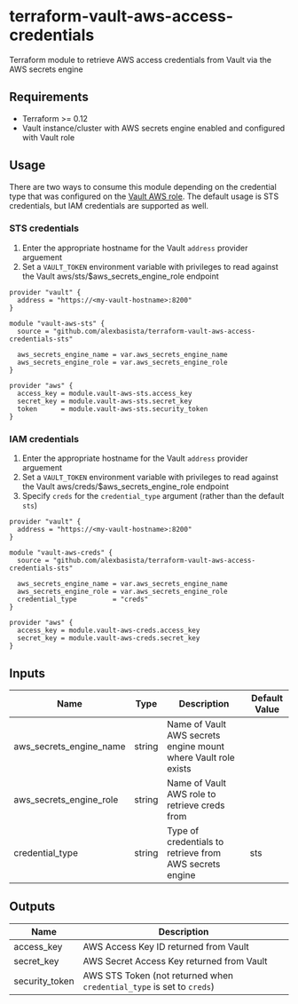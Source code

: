 # terraform-vault-aws-access-credentials
Terraform module to retrieve AWS access credentials from Vault via the AWS secrets engine

## Requirements
- Terraform >= 0.12
- Vault instance/cluster with AWS secrets engine enabled and configured with Vault role

## Usage
There are two ways to consume this module depending on the credential type that was configured on the [Vault AWS role](https://www.vaultproject.io/docs/secrets/aws/index.html). The default usage is STS credentials, but IAM credentials are supported as well.

### STS credentials
1. Enter the appropriate hostname for the Vault `address` provider arguement
2. Set a `VAULT_TOKEN` environment variable with privileges to read against the Vault aws/sts/$aws_secrets_engine_role endpoint

```hcl
provider "vault" {
  address = "https://<my-vault-hostname>:8200"
}

module "vault-aws-sts" {
  source = "github.com/alexbasista/terraform-vault-aws-access-credentials-sts"

  aws_secrets_engine_name = var.aws_secrets_engine_name
  aws_secrets_engine_role = var.aws_secrets_engine_role
}

provider "aws" {
  access_key = module.vault-aws-sts.access_key
  secret_key = module.vault-aws-sts.secret_key
  token      = module.vault-aws-sts.security_token
}
```

### IAM credentials
1. Enter the appropriate hostname for the Vault `address` provider arguement
2. Set a `VAULT_TOKEN` environment variable with privileges to read against the Vault aws/creds/$aws_secrets_engine_role endpoint
3. Specify `creds` for the `credential_type` argument (rather than the default `sts`)

```hcl
provider "vault" {
  address = "https://<my-vault-hostname>:8200"
}

module "vault-aws-creds" {
  source = "github.com/alexbasista/terraform-vault-aws-access-credentials-sts"

  aws_secrets_engine_name = var.aws_secrets_engine_name
  aws_secrets_engine_role = var.aws_secrets_engine_role
  credential_type         = "creds"
}

provider "aws" {
  access_key = module.vault-aws-creds.access_key
  secret_key = module.vault-aws-creds.secret_key
}
```


## Inputs
| Name | Type | Description | Default Value |
| -------- | ---- | ----------- | ------------- |
| aws_secrets_engine_name | string | Name of Vault AWS secrets engine mount where Vault role exists | |
| aws_secrets_engine_role | string | Name of Vault AWS role to retrieve creds from | |
| credential_type | string | Type of credentials to retrieve from AWS secrets engine | sts |

## Outputs
| Name | Description |
| -------- | ---- |
| access_key | AWS Access Key ID returned from Vault |
| secret_key | AWS Secret Access Key returned from Vault |
| security_token | AWS STS Token (not returned when `credential_type` is set to `creds`) |




